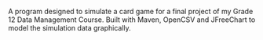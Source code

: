 A program designed to simulate a card game for a final project of my Grade 12 Data Management Course. Built with Maven, OpenCSV and JFreeChart to model the simulation data graphically. 
